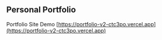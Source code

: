 ## Personal Portfolio

Portfolio Site Demo [https://portfolio-v2-ctc3po.vercel.app](https://portfolio-v2-ctc3po.vercel.app)
